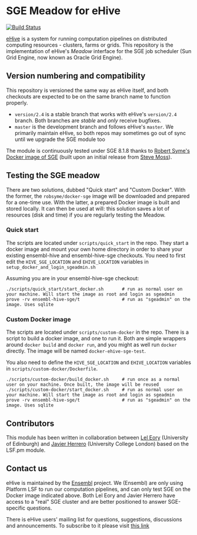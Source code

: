 
SGE Meadow for eHive
====================

[![Build Status](https://travis-ci.org/Ensembl/ensembl-hive-sge.svg?branch=master)](https://travis-ci.org/Ensembl/ensembl-hive-sge)

[eHive](https://travis-ci.org/Ensembl/ensembl-hive) is a system for running computation pipelines on distributed computing resources - clusters, farms or grids.
This repository is the implementation of eHive's _Meadow_ interface for the SGE job scheduler (Sun Grid Engine, now
known as Oracle Grid Engine).


Version numbering and compatibility
-----------------------------------

This repository is versioned the same way as eHive itself, and both
checkouts are expected to be on the same branch name to function properly.
* `version/2.4` is a stable branch that works with eHive's `version/2.4`
  branch. Both branches are _stable_ and _only_ receive bugfixes.
* `master` is the development branch and follows eHive's `master`. We
  primarily maintain eHive, so both repos may sometimes go out of sync
  until we upgrade the SGE module too

The module is continuously tested under SGE 8.1.8 thanks to
[Robert Syme's Docker image of SGE](https://github.com/robsyme/docker-sge)
(built upon an initial release from [Steve Moss](https://github.com/gawbul)).


Testing the SGE meadow
----------------------

There are two solutions, dubbed "Quick start" and "Custom Docker". With the
former, the `robsyme/docker-sge` image will be downloaded and prepared for a
one-time use. With the latter, a prepared Docker image is built and stored
locally. It can then be used at will: this solution saves a lot of
resources (disk and time) if you are regularly testing the Meadow.

### Quick start

The scripts are located under `scripts/quick_start`
in the repo. They start a docker image and mount your own home
directory in order to share your existing ensembl-hive and ensembl-hive-sge
checkouts. You need to first edit the `HIVE_SGE_LOCATION` and `EHIVE_LOCATION`
variables in `setup_docker_and_login_sgeadmin.sh`

Assuming you are in your ensembl-hive-sge checkout:

```
./scripts/quick_start/start_docker.sh       # run as normal user on your machine. Will start the image as root and login as sgeadmin
prove -rv ensembl-hive-sge/t                # run as "sgeadmin" on the image. Uses sqlite
```

### Custom Docker image

The scripts are located under `scripts/custom-docker` in the repo. There is
a script to build a docker image, and one to run it. Both are simple wrappers
around `docker build` and `docker run`, and you might as well run `docker`
directly. The image will be named `docker-ehive-sge-test`.

You also need to define the `HIVE_SGE_LOCATION` and `EHIVE_LOCATION`
variables in `scripts/custom-docker/Dockerfile`.

```
./scripts/custom-docker/build_docker.sh     # run once as a normal user on your machine. Once built, the image will be reused
./scripts/custom-docker/start_docker.sh     # run as normal user on your machine. Will start the image as root and login as sgeadmin
prove -rv ensembl-hive-sge/t                # run as "sgeadmin" on the image. Uses sqlite
```

Contributors
------------

This module has been written in collaboration between [Lel
Eory](https://github.com/eorylel) (University of Edinburgh) and [Javier
Herrero](https://github.com/jherrero) (University College London) based on
the LSF.pm module.


Contact us
----------

eHive is maintained by the [Ensembl](http://www.ensembl.org/info/about/) project.
We (Ensembl) are only using Platform LSF to run our computation
pipelines, and can only test SGE on the Docker image indicated above.
Both Lel Eory and Javier Herrero have access to a "real" SGE cluster and
are better positioned to answer SGE-specific questions.

There is eHive users' mailing list for questions, suggestions, discussions and announcements.
To subscribe to it please visit [this link](http://listserver.ebi.ac.uk/mailman/listinfo/ehive-users)


